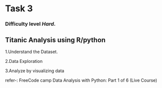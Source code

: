 # Task 3 
### Difficulty level _**Hard**_.

## Titanic Analysis using R/python  


1.Understand the Dataset.

2.Data Exploration

3.Analyze by visualizing data

refer-: FreeCode camp Data Analysis with Python: Part 1 of 6 (Live Course)
